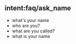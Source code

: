 ## intent:faq/ask_name
- what's your name
- who are you?
- what are you called?
- what is your name

